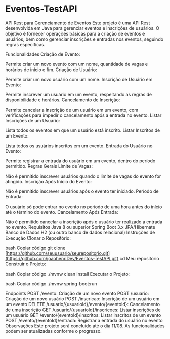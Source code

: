 # Eventos-TestAPI

API Rest para Gerenciamento de Eventos
Este projeto é uma API Rest desenvolvida em Java para gerenciar eventos e inscrições de usuários. O objetivo é fornecer operações básicas para a criação de eventos e usuários, bem como gerenciar inscrições e entradas nos eventos, seguindo regras específicas.

Funcionalidades
Criação de Evento:

Permite criar um novo evento com um nome, quantidade de vagas e horários de início e fim.
Criação de Usuário:

Permite criar um novo usuário com um nome.
Inscrição de Usuário em Evento:

Permite inscrever um usuário em um evento, respeitando as regras de disponibilidade e horários.
Cancelamento de Inscrição:

Permite cancelar a inscrição de um usuário em um evento, com verificações para impedir o cancelamento após a entrada no evento.
Listar Inscrições de um Usuário:

Lista todos os eventos em que um usuário está inscrito.
Listar Inscritos de um Evento:

Lista todos os usuários inscritos em um evento.
Entrada do Usuário no Evento:

Permite registrar a entrada do usuário em um evento, dentro do período permitido.
Regras Gerais
Limite de Vagas:

Não é permitido inscrever usuários quando o limite de vagas do evento for atingido.
Inscrição Após Início do Evento:

Não é permitido inscrever usuários após o evento ter iniciado.
Período de Entrada:

O usuário só pode entrar no evento no período de uma hora antes do início até o término do evento.
Cancelamento Após Entrada:

Não é permitido cancelar a inscrição após o usuário ter realizado a entrada no evento.
Requisitos
Java 8 ou superior
Spring Boot 3.x
JPA/Hibernate
Banco de Dados H2 (ou outro banco de dados relacional)
Instruções de Execução
Clonar o Repositório:

bash
Copiar código
git clone [https://github.com/seuusuario/seurepositorio.git](https://github.com/joaohenriDev/Eventos-TestAPI.git)
cd Meu repositorio
Construir o Projeto:

bash
Copiar código
./mvnw clean install
Executar o Projeto:

bash
Copiar código
./mvnw spring-boot:run

Endpoints
POST /evento: Criação de um novo evento
POST /usuario: Criação de um novo usuário
POST /inscricao: Inscrição de um usuário em um evento
DELETE /usuario/{usuarioId}/evento/{eventoId}: Cancelamento de uma inscrição
GET /usuario/{usuarioId}/inscricoes: Listar inscrições de um usuário
GET /evento/{eventoId}/inscritos: Listar inscritos de um evento
POST /evento/{eventoId}/entrada: Registrar a entrada do usuário no evento
Observações
Este projeto será concluído até o dia 11/08. As funcionalidades podem ser atualizadas conforme o progresso.
